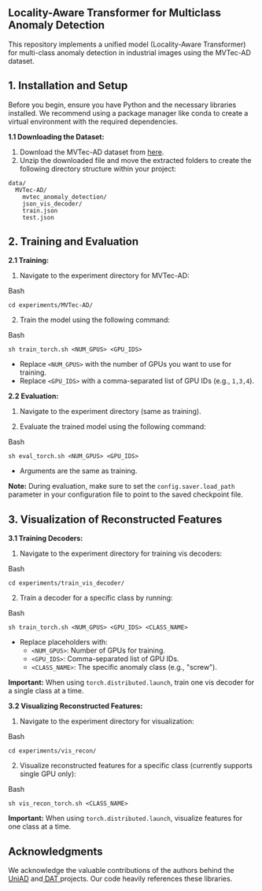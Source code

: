 ## Locality-Aware Transformer for Multiclass Anomaly Detection

This repository implements a unified model (Locality-Aware Transformer) for multi-class anomaly detection in industrial images using the MVTec-AD dataset.

## 1. Installation and Setup

Before you begin, ensure you have Python and the necessary libraries installed. We recommend using a package manager like conda to create a virtual environment with the required dependencies.


**1.1 Downloading the Dataset:**

1. Download the MVTec-AD dataset from [here](https://www.mvtec.com/company/research/datasets/mvtec-ad).
2. Unzip the downloaded file and move the extracted folders to create the following directory structure within your project:

```
data/
  MVTec-AD/
    mvtec_anomaly_detection/
    json_vis_decoder/
    train.json
    test.json
```

## 2. Training and Evaluation

**2.1 Training:**

1. Navigate to the experiment directory for MVTec-AD:

Bash

```
cd experiments/MVTec-AD/
```

2. Train the model using the following command:

Bash

```
sh train_torch.sh <NUM_GPUS> <GPU_IDS>
```

- Replace `<NUM_GPUS>` with the number of GPUs you want to use for training.
- Replace `<GPU_IDS>` with a comma-separated list of GPU IDs (e.g., `1,3,4`).

**2.2 Evaluation:**

1. Navigate to the experiment directory (same as training).
    
2. Evaluate the trained model using the following command:
    

Bash

```
sh eval_torch.sh <NUM_GPUS> <GPU_IDS>
```

- Arguments are the same as training.

**Note:** During evaluation, make sure to set the `config.saver.load_path` parameter in your configuration file to point to the saved checkpoint file.

## 3. Visualization of Reconstructed Features

**3.1 Training Decoders:**

1. Navigate to the experiment directory for training vis decoders:

Bash

```
cd experiments/train_vis_decoder/
```

2. Train a decoder for a specific class by running:

Bash

```
sh train_torch.sh <NUM_GPUS> <GPU_IDS> <CLASS_NAME>
```

- Replace placeholders with:
    - `<NUM_GPUS>`: Number of GPUs for training.
    - `<GPU_IDS>`: Comma-separated list of GPU IDs.
    - `<CLASS_NAME>`: The specific anomaly class (e.g., "screw").

**Important:** When using `torch.distributed.launch`, train one vis decoder for a single class at a time.

**3.2 Visualizing Reconstructed Features:**

1. Navigate to the experiment directory for visualization:

Bash

```
cd experiments/vis_recon/
```

2. Visualize reconstructed features for a specific class (currently supports single GPU only):

Bash

```
sh vis_recon_torch.sh <CLASS_NAME>
```

**Important:** When using `torch.distributed.launch`, visualize features for one class at a time.

## Acknowledgments

We acknowledge the valuable contributions of the authors behind the  [UniAD](https://github.com/zhiyuanyou/UniAD) and[ DAT ](https://github.com/zhengchen1999/DAT) projects. Our code heavily references these libraries.
